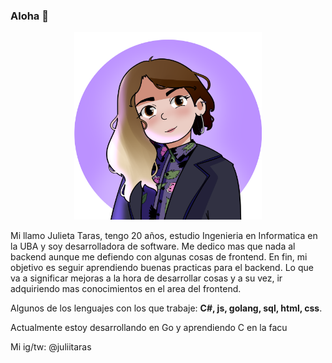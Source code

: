 ### Aloha 👋

<!--
**julitaras/julitaras** is a ✨ _special_ ✨ repository because its `README.md` (this file) appears on your GitHub profile.

Here are some ideas to get you started:

- 🔭 I’m currently working on ...
- 🌱 I’m currently learning ...
- 👯 I’m looking to collaborate on ...
- 🤔 I’m looking for help with ...
- 💬 Ask me about ...
- 📫 How to reach me: ...
- 😄 Pronouns: ...
- ⚡ Fun fact: ...
-->
<p align="center">
<img src="https://github.com/julitaras/julitaras/blob/master/Juli.png" width="300px">
</div>

Mi llamo Julieta Taras, tengo 20 años, estudio Ingenieria en Informatica en la UBA y soy desarrolladora de software.
Me dedico mas que nada al backend aunque me defiendo con algunas cosas de frontend. En fin, mi objetivo es seguir aprendiendo buenas practicas para el backend. Lo que va a significar mejoras a la hora de desarrollar cosas y a su vez, ir adquiriendo mas conocimientos en el area del frontend.

Algunos de los lenguajes con los que trabaje: **C#, js, golang, sql, html, css**.

Actualmente estoy desarrollando en Go y aprendiendo C en la facu

Mi ig/tw: @juliitaras
